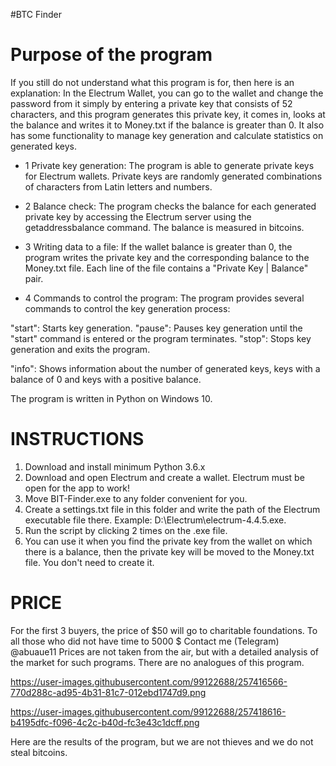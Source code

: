 #BTC Finder
# Purpose of the program
If you still do not understand what this program is for, then here is an explanation: In the Electrum Wallet, you can go to the wallet and change the password from it simply by entering a private key that consists of 52 characters, and this program generates this private key, it comes in, looks at the balance and writes it to Money.txt if the balance is greater than 0. It also has some functionality to manage key generation and calculate statistics on generated keys.

- 1 Private key generation: The program is able to generate private keys for Electrum wallets. Private keys are randomly generated combinations of characters from Latin letters and numbers.

- 2 Balance check: The program checks the balance for each generated private key by accessing the Electrum server using the getaddressbalance command. The balance is measured in bitcoins.

- 3 Writing data to a file: If the wallet balance is greater than 0, the program writes the private key and the corresponding balance to the Money.txt file. Each line of the file contains a "Private Key | Balance" pair.

- 4 Commands to control the program: The program provides several commands to control the key generation process:

"start": Starts key generation.
"pause": Pauses key generation until the "start" command is entered or the program terminates.
"stop": Stops key generation and exits the program.

"info": Shows information about the number of generated keys, keys with a balance of 0 and keys with a positive balance.

The program is written in Python on Windows 10.

# INSTRUCTIONS
1. Download and install minimum Python 3.6.x
2. Download and open Electrum and create a wallet. Electrum must be open for the app to work!
3. Move BIT-Finder.exe to any folder convenient for you.
4. Create a settings.txt file in this folder and write the path of the Electrum executable file there. Example: D:\Electrum\electrum-4.4.5.exe.
5. Run the script by clicking 2 times on the .exe file.
6. You can use it when you find the private key from the wallet on which there is a balance, then the private key will be moved to the Money.txt file. You don't need to create it.

# PRICE
For the first 3 buyers, the price of $50 will go to charitable foundations.
To all those who did not have time to 5000 $ Contact me (Telegram) @abuaue11
Prices are not taken from the air, but with a detailed analysis of the market for such programs.
There are no analogues of this program.

https://user-images.githubusercontent.com/99122688/257416566-770d288c-ad95-4b31-81c7-012ebd1747d9.png

https://user-images.githubusercontent.com/99122688/257418616-b4195dfc-f096-4c2c-b40d-fc3e43c1dcff.png

Here are the results of the program, but we are not thieves and we do not steal bitcoins.

